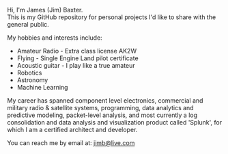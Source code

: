Hi, I'm James (Jim) Baxter.  
This is my GitHub repository for personal projects I'd like to share with the general public.

My hobbies and interests include:  
* Amateur Radio - Extra class license AK2W
* Flying - Single Engine Land pilot certificate 
* Acoustic guitar - I play like a true amateur
* Robotics 
* Astronomy 
* Machine Learning

My career has spanned component level electronics, commercial and military radio & satellite systems, programming, data analytics and predictive modeling, packet-level analysis, and most currently a log consolidation and data analysis and visualization product called 'Splunk', for which I am a certified architect and developer.

You can reach me by email at:  jimb@live.com 



<!---
- 👋 Hi, I’m @jameshbaxter
- 👀 I’m interested in ...
- 🌱 I’m currently learning ...
- 💞️ I’m looking to collaborate on ...
- 📫 How to reach me ...
--->
<!---
jameshbaxter/jameshbaxter is a ✨ special ✨ repository because its `README.md` (this file) appears on your GitHub profile.
You can click the Preview link to take a look at your changes.
--->

